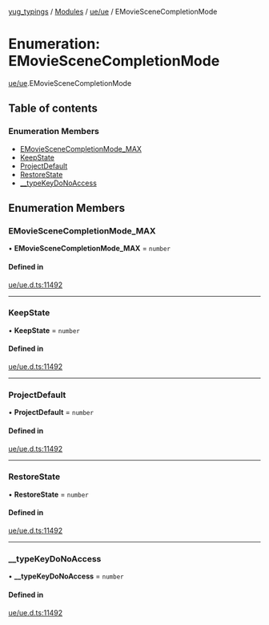 [yug_typings](../README.md) / [Modules](../modules.md) / [ue/ue](../modules/ue_ue.md) / EMovieSceneCompletionMode

# Enumeration: EMovieSceneCompletionMode

[ue/ue](../modules/ue_ue.md).EMovieSceneCompletionMode

## Table of contents

### Enumeration Members

- [EMovieSceneCompletionMode\_MAX](ue_ue.EMovieSceneCompletionMode.md#emoviescenecompletionmode_max)
- [KeepState](ue_ue.EMovieSceneCompletionMode.md#keepstate)
- [ProjectDefault](ue_ue.EMovieSceneCompletionMode.md#projectdefault)
- [RestoreState](ue_ue.EMovieSceneCompletionMode.md#restorestate)
- [\_\_typeKeyDoNoAccess](ue_ue.EMovieSceneCompletionMode.md#__typekeydonoaccess)

## Enumeration Members

### EMovieSceneCompletionMode\_MAX

• **EMovieSceneCompletionMode\_MAX** = `number`

#### Defined in

[ue/ue.d.ts:11492](https://github.com/YugMetaverse/yug_typings/blob/25cad34/ue/ue.d.ts#L11492)

___

### KeepState

• **KeepState** = `number`

#### Defined in

[ue/ue.d.ts:11492](https://github.com/YugMetaverse/yug_typings/blob/25cad34/ue/ue.d.ts#L11492)

___

### ProjectDefault

• **ProjectDefault** = `number`

#### Defined in

[ue/ue.d.ts:11492](https://github.com/YugMetaverse/yug_typings/blob/25cad34/ue/ue.d.ts#L11492)

___

### RestoreState

• **RestoreState** = `number`

#### Defined in

[ue/ue.d.ts:11492](https://github.com/YugMetaverse/yug_typings/blob/25cad34/ue/ue.d.ts#L11492)

___

### \_\_typeKeyDoNoAccess

• **\_\_typeKeyDoNoAccess** = `number`

#### Defined in

[ue/ue.d.ts:11492](https://github.com/YugMetaverse/yug_typings/blob/25cad34/ue/ue.d.ts#L11492)
